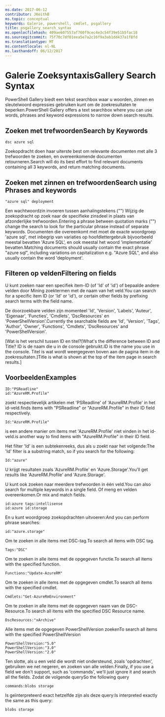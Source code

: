 ```yaml
---
ms.date: 2017-06-12
contributor: JKeithB
ms.topic: conceptual
keywords: Galerie, powershell, cmdlet, psgallery
title: psgallery_search_syntax
ms.openlocfilehash: 409ae607557af760f9cec4e3c54f39e51b5fac18
ms.sourcegitcommit: 75f70c7df01eea5e7a2c16f9a3ab1dd437a1f8fd
ms.translationtype: MT
ms.contentlocale: nl-NL
ms.lasthandoff: 06/12/2017
---
```

# <a name="gallery-search-syntax"></a><span data-ttu-id="a8526-103">Galerie Zoeksyntaxis</span><span class="sxs-lookup"><span data-stu-id="a8526-103">Gallery Search Syntax</span></span>

<span data-ttu-id="a8526-104">PowerShell Gallery biedt een tekst searchbox waar u woorden, zinnen en sleutelwoord expressies gebruiken kunt om de zoekresultaten te beperken.</span><span class="sxs-lookup"><span data-stu-id="a8526-104">PowerShell Gallery offers a text searchbox where you can use words, phrases and keyword expressions to narrow down search results.</span></span>

## <a name="search-by-keywords"></a><span data-ttu-id="a8526-105">Zoeken met trefwoorden</span><span class="sxs-lookup"><span data-stu-id="a8526-105">Search by Keywords</span></span>

    dsc azure sql

<span data-ttu-id="a8526-106">Zoekopdracht doen haar uiterste best om relevante documenten met alle 3 trefwoorden te zoeken, en overeenkomende documenten retourneren.</span><span class="sxs-lookup"><span data-stu-id="a8526-106">Search will do its best effort to find relevant documents containing all 3 keywords, and return matching documents.</span></span>

## <a name="search-using-phrases-and-keywords"></a><span data-ttu-id="a8526-107">Zoeken met zinnen en trefwoorden</span><span class="sxs-lookup"><span data-stu-id="a8526-107">Search using Phrases and keywords</span></span>

    "azure sql" deployment

<span data-ttu-id="a8526-108">Een wachtwoordzin invoeren tussen aanhalingstekens ("") Wijzig de zoekopdracht op zoek naar de specifieke zinsdeel in plaats van afzonderlijke trefwoorden.</span><span class="sxs-lookup"><span data-stu-id="a8526-108">Entering a phrase between quotation marks ("") change the search to look for the particular phrase instead of separate keywords.</span></span>
<span data-ttu-id="a8526-109">Documenten die overeenkomt met moet de exacte woordgroep 'azure sql', met inbegrip van variaties op hoofdlettergebruik bijvoorbeeld meestal bevatten 'Azure SQL', en ook meestal het woord 'implementatie' bevatten.</span><span class="sxs-lookup"><span data-stu-id="a8526-109">Matching documents should usually contain the exact phrase "azure sql", including variations on capitalization e.g. "Azure SQL", and also usually contain the word 'deployment'.</span></span>

## <a name="filtering-on-fields"></a><span data-ttu-id="a8526-110">Filteren op velden</span><span class="sxs-lookup"><span data-stu-id="a8526-110">Filtering on fields</span></span>

<span data-ttu-id="a8526-111">U kunt zoeken naar een specifiek item-ID (of 'Id' of 'id') of bepaalde andere velden door Mining zoektermen met de naam van het veld.</span><span class="sxs-lookup"><span data-stu-id="a8526-111">You can search for a specific item ID (or 'Id' or 'id'), or certain other fields by prefixing search terms with the field name.</span></span>

<span data-ttu-id="a8526-112">De doorzoekbare velden zijn momenteel 'Id', 'Version', 'Labels', 'Auteur', 'Eigenaar', 'Functies', 'Cmdlets', 'DscResources' en 'PowerShellVersion'.</span><span class="sxs-lookup"><span data-stu-id="a8526-112">Currently the searchable fields are 'Id', 'Version', 'Tags', 'Author', 'Owner', 'Functions', 'Cmdlets', 'DscResources' and 'PowerShellVersion'.</span></span>

<span data-ttu-id="a8526-113">[Wat is het verschil tussen ID en titel?</span><span class="sxs-lookup"><span data-stu-id="a8526-113">[What's the difference between ID and Title?</span></span> <span data-ttu-id="a8526-114">ID is de naam die u in de console gebruikt.</span><span class="sxs-lookup"><span data-stu-id="a8526-114">ID is the name you use in the console.</span></span> <span data-ttu-id="a8526-115">Titel is wat wordt weergegeven boven aan de pagina item in de zoekresultaten.]</span><span class="sxs-lookup"><span data-stu-id="a8526-115">Title is what is shown at the top of the item page in search results.]</span></span>

## <a name="examples"></a><span data-ttu-id="a8526-116">Voorbeelden</span><span class="sxs-lookup"><span data-stu-id="a8526-116">Examples</span></span>

    ID:"PSReadline"
    id:"AzureRM.Profile"

<span data-ttu-id="a8526-117">zoekt respectievelijk artikelen met 'PSReadline' of 'AzureRM.Profile' in het id-veld.</span><span class="sxs-lookup"><span data-stu-id="a8526-117">finds items with "PSReadline" or "AzureRM.Profile" in their ID field respectively.</span></span>

    Id:"AzureRM.Profile"

<span data-ttu-id="a8526-118">is een andere manier om items met 'AzureRM.Profile' niet vinden in het id-veld.</span><span class="sxs-lookup"><span data-stu-id="a8526-118">is another way to find items with "AzureRM.Profile" in their ID field.</span></span>

<span data-ttu-id="a8526-119">Het filter 'Id' is een subtekenreeks, dus als u zoekt naar het volgende:</span><span class="sxs-lookup"><span data-stu-id="a8526-119">The 'Id' filter is a substring match, so if you search for the following:</span></span>

    Id:"azure"
    
<span data-ttu-id="a8526-120">U krijgt resultaten zoals 'AzureRM.Profile' en 'Azure.Storage'.</span><span class="sxs-lookup"><span data-stu-id="a8526-120">You'll get results like 'AzureRM.Profile' and 'Azure.Storage'.</span></span>

<span data-ttu-id="a8526-121">U kunt ook zoeken naar meerdere trefwoorden in één veld.</span><span class="sxs-lookup"><span data-stu-id="a8526-121">You can also search for multiple keywords in a single field.</span></span> <span data-ttu-id="a8526-122">Of meng en velden overeenkomen.</span><span class="sxs-lookup"><span data-stu-id="a8526-122">Or mix and match fields.</span></span>

    id:azure tags:intellisense
    id:azure id:storage

<span data-ttu-id="a8526-123">En u kunt woordgroep zoekopdrachten uitvoeren:</span><span class="sxs-lookup"><span data-stu-id="a8526-123">And you can perform phrase searches:</span></span>

    id:"azure.storage"


<span data-ttu-id="a8526-124">Om te zoeken in alle items met DSC-tag.</span><span class="sxs-lookup"><span data-stu-id="a8526-124">To search all items with DSC tag.</span></span>

    Tags:"DSC"

<span data-ttu-id="a8526-125">Om te zoeken in alle items met de opgegeven functie.</span><span class="sxs-lookup"><span data-stu-id="a8526-125">To search all items with the specified function.</span></span>

    Functions:"Update-AzureRM"

<span data-ttu-id="a8526-126">Om te zoeken in alle items met de opgegeven cmdlet.</span><span class="sxs-lookup"><span data-stu-id="a8526-126">To search all items with the specified cmdlet.</span></span>
    
    Cmdlets:"Get-AzureRmEnvironment"

<span data-ttu-id="a8526-127">Om te zoeken in alle items met de opgegeven naam van de DSC-Resource.</span><span class="sxs-lookup"><span data-stu-id="a8526-127">To search all items with the specified DSC Resource name.</span></span>

    DscResources:"xArchive"

<span data-ttu-id="a8526-128">Alle items met de opgegeven PowerShellVersion zoeken</span><span class="sxs-lookup"><span data-stu-id="a8526-128">To search all items with the specified PowerShellVersion</span></span>

    PowerShellVersion:"5.0"
    PowerShellVersion:"3.0"
    PowerShellVersion:"2.0"


<span data-ttu-id="a8526-129">Ten slotte, als u een veld die wordt niet ondersteund, zoals 'opdrachten', gebruiken we net negeren, en zoeken van alle velden.</span><span class="sxs-lookup"><span data-stu-id="a8526-129">Finally, if you use a field we don't support, such as 'commands', we'll just ignore it and search all the fields.</span></span> <span data-ttu-id="a8526-130">Zodat de volgende query</span><span class="sxs-lookup"><span data-stu-id="a8526-130">So the following query</span></span>

    commands:blobs storage
    
<span data-ttu-id="a8526-131">Is geïnterpreteerd exact hetzelfde zijn als deze query:</span><span class="sxs-lookup"><span data-stu-id="a8526-131">Is interpreted exactly the same as this query:</span></span>

    blobs storage

